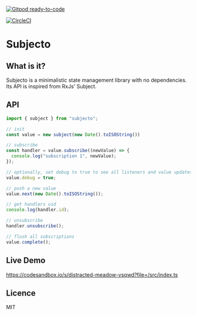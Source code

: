 [![Gitpod ready-to-code](https://img.shields.io/badge/Gitpod-ready--to--code-blue?logo=gitpod)](https://gitpod.io/#https://github.com/paulbrie/subjecto)

[![CircleCI](https://circleci.com/gh/paulbrie/subjecto.svg?style=shield)](https://circleci.com/gh/paulbrie/subjecto)

# Subjecto

## What is it?

Subjecto is a minimalistic state management library with no dependencies. Its API is inspired from RxJs' Subject.

## API

```javascript
import { subject } from "subjecto";

// init
const value = new subject(new Date().toISOString())

// subscribe
const handler = value.subscribe((newValue) => {
  console.log("subscription 1", newValue);
});

// optionally, set debug to true to see all listeners and value updates
value.debug = true;

// push a new value
value.next(new Date().toISOString());

// get handlers uid
console.log(handler.id);

// unsubscribe
handler.unsubscribe();

// flush all subscriptions
value.complete();

```

## Live Demo

https://codesandbox.io/s/distracted-meadow-vsqwd?file=/src/index.ts

## Licence

MIT
